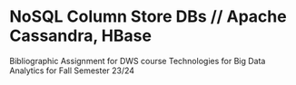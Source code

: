 # NoSQL Column Store DBs // Apache Cassandra, HBase
Bibliographic Assignment for DWS course Technologies for Big Data Analytics for Fall Semester 23/24
